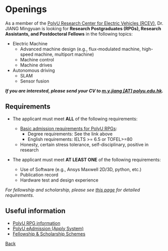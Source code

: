 # Openings
As a member of the [PolyU Research Center for Electric Vehicles (RCEV)](https://www.polyu.edu.hk/rcev/), Dr. JIANG Mingyuan is looking for **Research Postgraduates (RPGs), Research Assistants, and Postdoctoral Fellows** in the following topics:
- Electric Machine
    - Advanced machine design (e.g., flux-modulated machine, high-speed machine, multiport machine)
    - Machine control
    - Machine drives
- Autonomous driving
    - SLAM
    - Sensor fusion

***If you are interested, please send your CV to [m.y.jiang [AT] polyu.edu.hk](mailto:m.y.jiang@polyu.edu.hk).***

## Requirements
- The applicant must meet **ALL** of the following requirements:

  - [Basic admission requirements for PolyU RPGs](https://www.polyu.edu.hk/study/pg/research-postgraduate/admission-requirements-rpg):
    - Degree requirements: See the link above
    - English requirements: IELTS >= 6.5 or TOFEL>=80
  - Honesty, certain stress tolerance, self-disciplinary, positive in research

- The applicant must meet **AT LEAST ONE** of the following requirements:
  - Use of Software (e.g., Ansys Maxwell 2D/3D, python, etc.)
  - Publication record
  - Hardware test and design experience

*For fellowship and scholarship, please see [this page](https://www.polyu.edu.hk/gs/prospective-students/fellowship-scholarship-schemes/) for detailed requirements.*

## Useful information
- [PolyU RPG information](https://www.polyu.edu.hk/study/pg/research-postgraduate)
- [PolyU eAdmission (Apply System)](https://www38.polyu.edu.hk/eAdmission/index.do)
- [Fellowship & Scholarship Schemes](https://www.polyu.edu.hk/gs/prospective-students/fellowship-scholarship-schemes/)

[Back](https://jiangmy97.github.io)
